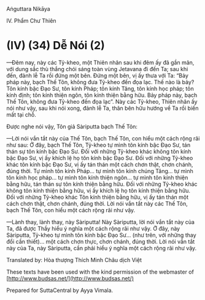  

Aṅguttara Nikāya

IV. Phẩm Chư Thiên

# (IV) (34) Dễ Nói (2)

—Ðêm nay, này các Tỷ-kheo, một Thiên nhân sau khi đêm ấy đã gần mãn, với dung sắc thù thắng chói sáng toàn vùng Jetavana đi đến Ta; sau khi đến, đảnh lễ Ta rồi đứng một bên. Ðứng một bên, vị ấy thưa với Ta: “Bảy pháp này, bạch Thế Tôn, không đưa Tỷ-kheo đến đọa lạc. Thế nào là bảy? Tôn kính bậc Ðạo Sư, tôn kính Pháp; tôn kính Tăng, tôn kính học pháp; tôn kính định; tôn kính thiện ngôn, tôn kính thiện bằng hữu. Bảy pháp này, bạch Thế Tôn, không đưa Tỷ-kheo đến đọa lạc”. Này các Tỷ-kheo, Thiên nhân ấy nói như vậy, sau khi nói xong, đảnh lễ Ta, thân bên hữu hướng về Ta rồi biến mất tại chỗ.

Ðược nghe nói vậy, Tôn giả Sàriputta bạch Thế Tôn:

—Lời nói vắn tắt này của Thế Tôn, bạch Thế Tôn, con hiểu một cách rộng rãi như sau: Ở đây, bạch Thế Tôn, Tỷ-kheo tự mình tôn kính bậc Ðạo Sư, tán thán sự tôn kính bậc Ðạo Sư. Ðối với những Tỷ-kheo khác không tôn kính bậc Ðạo Sư, vị ấy khích lệ họ tôn kính bậc Ðạo Sư. Ðối với những Tỷ-kheo khác tôn kính bậc Ðạo Sư, vị ấy tán thán một cách chơn thật, chơn chánh, đúng thời. Tự mình tôn kính Pháp... tự mình tôn kính chúng Tăng... tự mình tôn kính học pháp... tự mình tôn kính thiện ngôn... tự mình tôn kính thiện bằng hữu, tán thán sự tôn kính thiện bằng hữu. Ðối với những Tỷ-kheo khác không tôn kính thiện bằng hữu, vị ấy khích lệ họ tôn kính thiện bằng hữu. Ðối với những Tỷ-kheo khác Tôn kính thiện bằng hữu, vị ấy tán thán một cách chơn thật, chơn chánh, đúng thời. Lời nói vắn tắt này các Thế Tôn, bạch Thế Tôn, con hiểu một cách rộng rãi như vậy.

—Lành thay, lành thay, này Sàriputta! Này Sàriputta, lời nói vắn tắt này của Ta, đã được Thầy hiểu ý nghĩa một cách rộng rãi như vậy. Ở đây, này Sàriputta, Tỷ-kheo tự mình tôn kính bậc Ðạo Sư... (như trên, với những thay đổi cần thiết)... một cách chơn thực, chơn chánh, đúng thời. Lời nói vắn tắt này của Ta, này Sàriputta, cần phải hiểu ý nghĩa một cách rộng rãi như vậy.

Translated by: Hòa thượng Thích Minh Châu dịch Việt

These texts have been used with the kind permission of the webmaster of [http://www.budsas.net/](http://www.budsas.net/)

Prepared for SuttaCentral by Ayya Vimala.